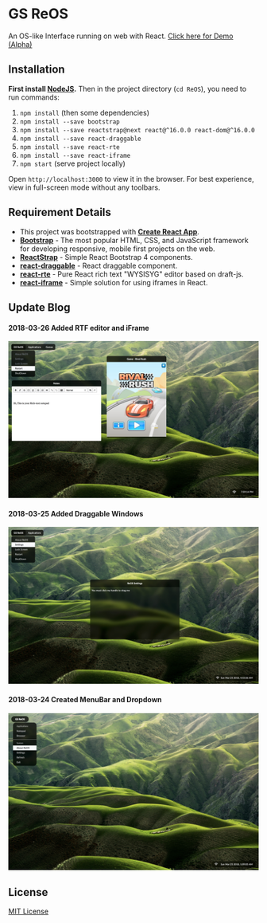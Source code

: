 # GS ReOS
An OS-like Interface running on web with React. 
[Click here for Demo (Alpha)](http://git.guptasiddhant.com/ReOS/)

## Installation
__First install [NodeJS](http://nodejs.org).__ Then in the project directory (`cd ReOS`), you need to run commands:

1. `npm install` (then some dependencies)
1. `npm install --save bootstrap`
1. `npm install --save reactstrap@next react@^16.0.0 react-dom@^16.0.0`
1. `npm install --save react-draggable`
1. `npm install --save react-rte`
1. `npm install --save react-iframe`
1. `npm start` (serve project locally)

Open `http://localhost:3000` to view it in the browser. For best experience, view in full-screen mode without any toolbars.

## Requirement Details
* This project was bootstrapped with __[Create React App](https://github.com/facebookincubator/create-react-app)__.
* __[Bootstrap](https://github.com/twbs/bootstrap)__ - The most popular HTML, CSS, and JavaScript framework for developing responsive, mobile first projects on the web.
* __[ReactStrap](https://github.com/reactstrap/reactstrap)__ - Simple React Bootstrap 4 components.
* __[react-draggable](https://github.com/mzabriskie/react-draggable/)__ - React draggable component.
* __[react-rte](https://github.com/sstur/react-rte)__ - Pure React rich text "WYSISYG" editor based on draft-js.
* __[react-iframe](https://github.com/svenanders/react-iframe)__ - Simple solution for using iframes in React.

## Update Blog
#### 2018-03-26 Added RTF editor and iFrame
![Screenshot 20180326](https://github.com/GuptaSiddhant/GSOS/blob/master/screenshots/20180326.jpg)
#### 2018-03-25 Added Draggable Windows
![Screenshot 20180325](https://github.com/GuptaSiddhant/GSOS/blob/master/screenshots/20180325.jpg)
#### 2018-03-24 Created MenuBar and Dropdown
![Screenshot 20180324](https://github.com/GuptaSiddhant/GSOS/blob/master/screenshots/20180324.jpg)

## License
[MIT License](https://github.com/GuptaSiddhant/ReOS/blob/master/LICENSE)
